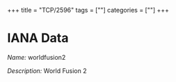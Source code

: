 +++
title = "TCP/2596"
tags = [""]
categories = [""]
+++

# IANA Data

_Name:_ worldfusion2

_Description:_ World Fusion 2

